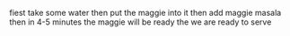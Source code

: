 fiest take some water
then put the maggie into it
then add maggie masala
then in 4-5 minutes the maggie will be ready the we are ready to serve